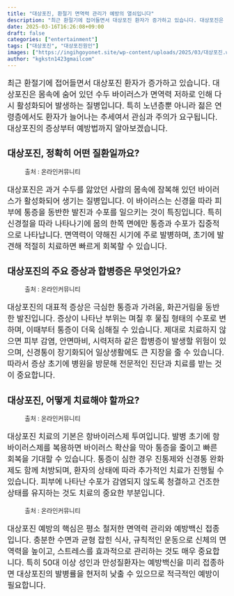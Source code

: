 ```yaml
---
title: "대상포진, 환절기 면역력 관리가 예방의 열쇠입니다"
description: "최근 환절기에 접어들면서 대상포진 환자가 증가하고 있습니다. 대상포진은 몸속에 숨어 있던 수두 바이러스가 면역력 저하로 인해 다시 활성화되어 발생하는 질병입니다. 특히 노년층뿐 아니라 젊은 연령층에서도 환자가 늘어나는 추세여서 관심과 주의가 요구됩니다. 대상포진의 증상"
date: 2025-03-16T16:26:08+09:00
draft: false
categories: ["entertainment"]
tags: ["대상포진", "대상포진원인"]
images: ["https://ingihgoyonet.site/wp-content/uploads/2025/03/대상포진.webp", "https://ingihgoyonet.site/wp-content/uploads/2025/03/대상포진통증.webp", "https://ingihgoyonet.site/wp-content/uploads/2025/03/바이러스.webp", "https://ingihgoyonet.site/wp-content/uploads/2025/03/균형잡힌식사-1024x819.jpg"]
author: "kgkstn1423gmailcom"
---
```


<p style="font-size:18px">최근 환절기에 접어들면서 대상포진 환자가 증가하고 있습니다. 대상포진은 몸속에 숨어 있던 수두 바이러스가 면역력 저하로 인해 다시 활성화되어 발생하는 질병입니다. 특히 노년층뿐 아니라 젊은 연령층에서도 환자가 늘어나는 추세여서 관심과 주의가 요구됩니다. 대상포진의 증상부터 예방법까지 알아보겠습니다.</p> <h2 >대상포진, 정확히 어떤 질환일까요?</h2> <figure ><img src="https://ingihgoyonet.site/wp-content/uploads/2025/03/대상포진.webp" alt="" style="aspect-ratio:16/9;object-fit:cover"/><figcaption >출처 : 온라인커뮤니티</figcaption></figure> <p style="font-size:18px">대상포진은 과거 수두를 앓았던 사람의 몸속에 잠복해 있던 바이러스가 활성화되어 생기는 질병입니다. 이 바이러스는 신경을 따라 피부에 통증을 동반한 발진과 수포를 일으키는 것이 특징입니다. 특히 신경절을 따라 나타나기에 몸의 한쪽 면에만 통증과 수포가 집중적으로 나타납니다. 면역력이 약해진 시기에 주로 발병하며, 초기에 발견해 적절히 치료하면 빠르게 회복할 수 있습니다.</p> <h2 >대상포진의 주요 증상과 합병증은 무엇인가요?</h2> <figure ><img src="https://ingihgoyonet.site/wp-content/uploads/2025/03/대상포진통증.webp" alt="" style="aspect-ratio:16/9;object-fit:cover"/><figcaption >출처 : 온라인커뮤니티</figcaption></figure> <p style="font-size:18px">대상포진의 대표적 증상은 극심한 통증과 가려움, 화끈거림을 동반한 발진입니다. 증상이 나타난 부위는 며칠 후 물집 형태의 수포로 변하며, 이때부터 통증이 더욱 심해질 수 있습니다. 제대로 치료하지 않으면 피부 감염, 안면마비, 시력저하 같은 합병증이 발생할 위험이 있으며, 신경통이 장기화되어 일상생활에도 큰 지장을 줄 수 있습니다. 따라서 증상 초기에 병원을 방문해 전문적인 진단과 치료를 받는 것이 중요합니다.</p> <h2 >대상포진, 어떻게 치료해야 할까요?</h2> <figure ><img src="https://ingihgoyonet.site/wp-content/uploads/2025/03/바이러스.webp" alt="" style="aspect-ratio:16/9;object-fit:cover"/><figcaption >출처 : 온라인커뮤니티</figcaption></figure> <p style="font-size:18px">대상포진 치료의 기본은 항바이러스제 투여입니다. 발병 초기에 항바이러스제를 복용하면 바이러스 확산을 막아 통증을 줄이고 빠른 회복을 기대할 수 있습니다. 통증이 심한 경우 진통제와 신경통 완화제도 함께 처방되며, 환자의 상태에 따라 추가적인 치료가 진행될 수 있습니다. 피부에 나타난 수포가 감염되지 않도록 청결하고 건조한 상태를 유지하는 것도 치료의 중요한 부분입니다.</p> <figure ><img src="https://ingihgoyonet.site/wp-content/uploads/2025/03/균형잡힌식사-1024x819.jpg" alt="" style="aspect-ratio:16/9;object-fit:cover"/><figcaption >출처 : 온라인커뮤니티</figcaption></figure> <p style="font-size:18px">대상포진 예방의 핵심은 평소 철저한 면역력 관리와 예방백신 접종입니다. 충분한 수면과 균형 잡힌 식사, 규칙적인 운동으로 신체의 면역력을 높이고, 스트레스를 효과적으로 관리하는 것도 매우 중요합니다. 특히 50대 이상 성인과 만성질환자는 예방백신을 미리 접종하면 대상포진의 발병률을 현저히 낮출 수 있으므로 적극적인 예방이 필요합니다.</p> <p></p> <p><br></p>